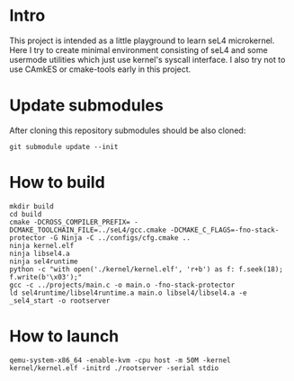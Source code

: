 # Intro

This project is intended as a little playground to learn seL4 microkernel. Here I try to create minimal environment consisting of seL4 and some usermode utilities which just use kernel's syscall interface. I also try not to use CAmkES or cmake-tools early in this project.

# Update submodules

After cloning this repository submodules should be also cloned:

`git submodule update --init`

# How to build

```
mkdir build
cd build
cmake -DCROSS_COMPILER_PREFIX= -DCMAKE_TOOLCHAIN_FILE=../seL4/gcc.cmake -DCMAKE_C_FLAGS=-fno-stack-protector -G Ninja -C ../configs/cfg.cmake ..
ninja kernel.elf
ninja libsel4.a
ninja sel4runtime
python -c "with open('./kernel/kernel.elf', 'r+b') as f: f.seek(18); f.write(b'\x03');"
gcc -c ../projects/main.c -o main.o -fno-stack-protector
ld sel4runtime/libsel4runtime.a main.o libsel4/libsel4.a -e _sel4_start -o rootserver
```

# How to launch

`qemu-system-x86_64 -enable-kvm -cpu host -m 50M -kernel kernel/kernel.elf -initrd ./rootserver -serial stdio`
